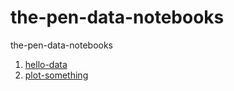 # the-pen-data-notebooks
the-pen-data-notebooks

1. [hello-data](01-hello-data.ipynb)
2. [plot-something](02-plot-something.ipynb)
